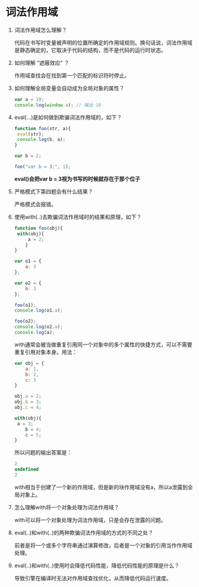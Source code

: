 # 词法作用域

1. 词法作用域怎么理解？

   代码在书写时变量被声明的位置所确定的作用域规则。换句话说，词法作用域是静态确定的，它取决于代码的结构，而不是代码的运行时状态。

   

2. 如何理解 “遮蔽效应” ？

   作用域查找会在找到第一个匹配的标识符时停止。

   

3. 如何理解全局变量会自动成为全局对象的属性？

   ```javascript
   var a = 10;
   console.log(window.a); // 输出 10
   ```

   

4. eval(...)是如何做到欺骗词法作用域的，如下？

   ```javascript
   function foo(str, a){
   	eval(str);
   	console.log(b, a);
   }
   
   var b = 2;
   
   foo("var b = 3;", 1);
   ```

   **eval()会把var b = 3视为书写的时候就存在于那个位子**

   

5. 严格模式下第四题会有什么结果？

   严格模式会报错。

   

6. 使用with(..)去欺骗词法作用域时的结果和原理，如下？

   ```javascript
   function foo(obj){
   	with(obj){
   		a = 2;
       }
   }
   
   var o1 = {
       a: 3
   };
   
   var o2 = {
       b: 3
   };
   
   foo(o1);
   console.log(o1.a);
   
   foo(o2);
   console.log(o2.a);
   console.log(a);
   ```

   with通常会被当做重复引用同一个对象中的多个属性的快捷方式，可以不需要重复引用对象本身。用法：

   ```javascript
   var obj = {
       a: 1,
       b: 2,
       c: 3
   }
   
   obj.a = 2;
   obj.b = 3;
   obj.c = 4;
   
   with(obj){
   	a = 3;
       b = 4;
       c = 5;
   }
   ```

   所以问题的输出答案是：

   ```javascript
   2
   undefined
   2
   ```

   with相当于创建了一个新的作用域，但是新的块作用域没有a，所以a泄露到全局对象上。

   

7. 怎么理解with将一个对象处理为词法作用域？

   with可以将一个对象处理为词法作用域，只是会存在泄露的问题。

   

8. eval(..)和with(..)的两种欺骗词法作用域的方式的不同之处？

   前者是将一个或多个字符串通过演算修改，后者是一个对象的引用当作作用域处理。

   

9. eval(..)和with(..)使用时会降低代码性能，降低代码性能的原理是什么？

   导致引擎在编译时无法对作用域查找优化，从而降低代码运行速度。